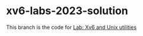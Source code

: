 # xv6-labs-2023-solution

This branch is the code for [Lab: Xv6 and Unix utilities](https://pdos.csail.mit.edu/6.828/2023/labs/util.html)